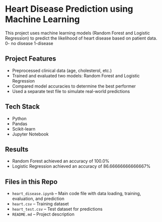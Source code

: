 # Heart Disease Prediction using Machine Learning

This project uses machine learning models (Random Forest and Logistic Regression) to predict the likelihood of heart disease based on patient data.
0- no disease 1-disease
## Project Features
- Preprocessed clinical data (age, cholesterol, etc.)
- Trained and evaluated two models: Random Forest and Logistic Regression
- Compared model accuracies to determine the best performer
- Used a separate test file to simulate real-world predictions

## Tech Stack
- Python
- Pandas
- Scikit-learn
- Jupyter Notebook

## Results
- Random Forest achieved an accuracy of 100.0%
- Logistic Regression achieved an accuracy of 86.66666666666667%

## Files in this Repo
- `heart_disease.ipynb` – Main code file with data loading, training, evaluation, and prediction
- `heart.csv` – Training dataset
- `heart_test.csv` – Test dataset for predictions
- `README.md` – Project description
